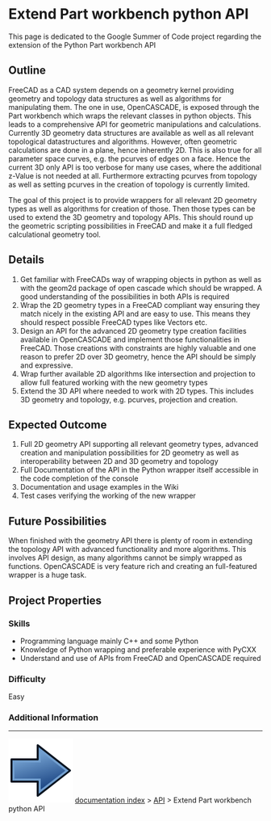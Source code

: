 # Extend Part workbench python API
This page is dedicated to the Google Summer of Code project regarding the extension of the Python Part workbench API

## Outline

FreeCAD as a CAD system depends on a geometry kernel providing geometry and topology data structures as well as algorithms for manipulating them. The one in use, OpenCASCADE, is exposed through the Part workbench which wraps the relevant classes in python objects. This leads to a comprehensive API for geometric manipulations and calculations. Currently 3D geometry data structures are available as well as all relevant topological datastructures and algorithms. However, often geometric calculations are done in a plane, hence inherently 2D. This is also true for all parameter space curves, e.g. the pcurves of edges on a face. Hence the current 3D only API is too verbose for many use cases, where the additional z-Value is not needed at all. Furthermore extracting pcurves from topology as well as setting pcurves in the creation of topology is currently limited.

The goal of this project is to provide wrappers for all relevant 2D geometry types as well as algorithms for creation of those. Then those types can be used to extend the 3D geometry and topology APIs. This should round up the geometric scripting possibilities in FreeCAD and make it a full fledged calculational geometry tool.

## Details

1.  Get familiar with FreeCADs way of wrapping objects in python as well as with the geom2d package of open cascade which should be wrapped. A good understanding of the possibilities in both APIs is required
2.  Wrap the 2D geometry types in a FreeCAD compliant way ensuring they match nicely in the existing API and are easy to use. This means they should respect possible FreeCAD types like Vectors etc.
3.  Design an API for the advanced 2D geometry type creation facilities available in OpenCASCADE and implement those functionalities in FreeCAD. Those creations with constraints are highly valuable and one reason to prefer 2D over 3D geometry, hence the API should be simply and expressive.
4.  Wrap further available 2D algorithms like intersection and projection to allow full featured working with the new geometry types
5.  Extend the 3D API where needed to work with 2D types. This includes 3D geometry and topology, e.g. pcurves, projection and creation.

## Expected Outcome 

1.  Full 2D geometry API supporting all relevant geometry types, advanced creation and manipulation possibilities for 2D geometry as well as interoperability between 2D and 3D geometry and topology
2.  Full Documentation of the API in the Python wrapper itself accessible in the code completion of the console
3.  Documentation and usage examples in the Wiki
4.  Test cases verifying the working of the new wrapper

## Future Possibilities 

When finished with the geometry API there is plenty of room in extending the topology API with advanced functionality and more algorithms. This involves API design, as many algorithms cannot be simply wrapped as functions. OpenCASCADE is very feature rich and creating an full-featured wrapper is a huge task.

## Project Properties 

### Skills

-   Programming language mainly C++ and some Python
-   Knowledge of Python wrapping and preferable experience with PyCXX
-   Understand and use of APIs from FreeCAD and OpenCASCADE required

### Difficulty

Easy

### Additional Information



---
![](images/Button_right.svg) [documentation index](../README.md) > [API](Category_API.md) > Extend Part workbench python API
